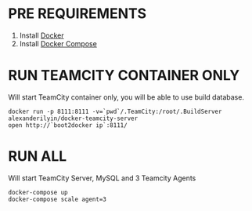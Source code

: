 PRE REQUIREMENTS
================

1. Install [Docker](https://docs.docker.com/installation/)
2. Install [Docker Compose](https://docs.docker.com/compose/install/)

RUN TEAMCITY CONTAINER ONLY
===========================

Will start TeamCity container only, you will be able to use build database.

    docker run -p 8111:8111 -v=`pwd`/.TeamCity:/root/.BuildServer alexanderilyin/docker-teamcity-server
    open http://`boot2docker ip`:8111/

RUN ALL
=======

 Will start TeamCity Server, MySQL and 3 Teamcity Agents

    docker-compose up
    docker-compose scale agent=3

